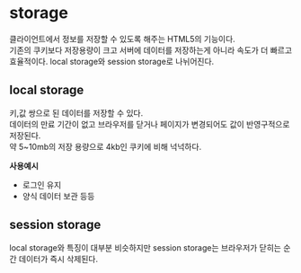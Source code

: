 # storage 
클라이언트에서 정보를 저장할 수 있도록 해주는 HTML5의 기능이다.  
기존의 쿠키보다 저장용량이 크고 서버에 데이터를 저장하는게 아니라 속도가 더 빠르고 효율적이다.
local storage와 session storage로 나뉘어진다.  

## local storage
키,값 쌍으로 된 데이터를 저장할 수 있다.  
데이터의 만료 기간이 없고 브라우저를 닫거나 페이지가 변경되어도 값이 반영구적으로 저장된다.   
약 5~10mb의 저장 용량으로 4kb인 쿠키에 비해 넉넉하다.  

**사용예시**
- 로그인 유지
- 양식 데이터 보관 등등


## session storage
local storage와 특징이 대부분 비슷하지만 session storage는 브라우저가 닫히는 순간 데이터가 즉시 삭제된다.

